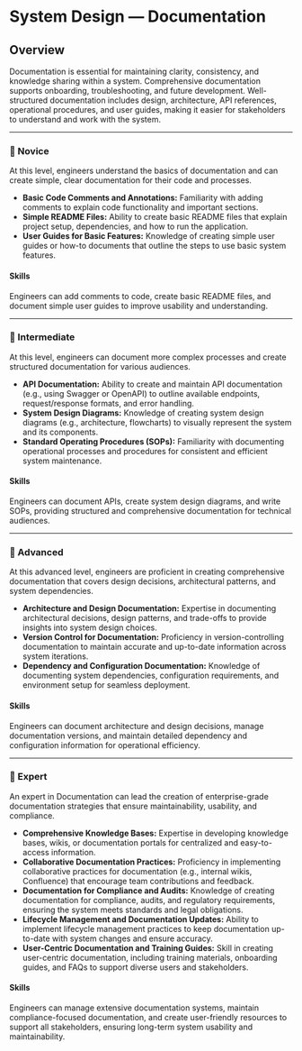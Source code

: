# System Design — **Documentation**

## Overview
Documentation is essential for maintaining clarity, consistency, and knowledge sharing within a system. Comprehensive documentation supports onboarding, troubleshooting, and future development. Well-structured documentation includes design, architecture, API references, operational procedures, and user guides, making it easier for stakeholders to understand and work with the system.

---

### 🌱 Novice
At this level, engineers understand the basics of documentation and can create simple, clear documentation for their code and processes.

- **Basic Code Comments and Annotations:** Familiarity with adding comments to explain code functionality and important sections.
- **Simple README Files:** Ability to create basic README files that explain project setup, dependencies, and how to run the application.
- **User Guides for Basic Features:** Knowledge of creating simple user guides or how-to documents that outline the steps to use basic system features.

#### Skills
Engineers can add comments to code, create basic README files, and document simple user guides to improve usability and understanding.

---

### 🌿 Intermediate
At this level, engineers can document more complex processes and create structured documentation for various audiences.

- **API Documentation:** Ability to create and maintain API documentation (e.g., using Swagger or OpenAPI) to outline available endpoints, request/response formats, and error handling.
- **System Design Diagrams:** Knowledge of creating system design diagrams (e.g., architecture, flowcharts) to visually represent the system and its components.
- **Standard Operating Procedures (SOPs):** Familiarity with documenting operational processes and procedures for consistent and efficient system maintenance.

#### Skills
Engineers can document APIs, create system design diagrams, and write SOPs, providing structured and comprehensive documentation for technical audiences.

---

### 🌳 Advanced
At this advanced level, engineers are proficient in creating comprehensive documentation that covers design decisions, architectural patterns, and system dependencies.

- **Architecture and Design Documentation:** Expertise in documenting architectural decisions, design patterns, and trade-offs to provide insights into system design choices.
- **Version Control for Documentation:** Proficiency in version-controlling documentation to maintain accurate and up-to-date information across system iterations.
- **Dependency and Configuration Documentation:** Knowledge of documenting system dependencies, configuration requirements, and environment setup for seamless deployment.

#### Skills
Engineers can document architecture and design decisions, manage documentation versions, and maintain detailed dependency and configuration information for operational efficiency.

---

### 🚀 Expert
An expert in Documentation can lead the creation of enterprise-grade documentation strategies that ensure maintainability, usability, and compliance.

- **Comprehensive Knowledge Bases:** Expertise in developing knowledge bases, wikis, or documentation portals for centralized and easy-to-access information.
- **Collaborative Documentation Practices:** Proficiency in implementing collaborative practices for documentation (e.g., internal wikis, Confluence) that encourage team contributions and feedback.
- **Documentation for Compliance and Audits:** Knowledge of creating documentation for compliance, audits, and regulatory requirements, ensuring the system meets standards and legal obligations.
- **Lifecycle Management and Documentation Updates:** Ability to implement lifecycle management practices to keep documentation up-to-date with system changes and ensure accuracy.
- **User-Centric Documentation and Training Guides:** Skill in creating user-centric documentation, including training materials, onboarding guides, and FAQs to support diverse users and stakeholders.

#### Skills
Engineers can manage extensive documentation systems, maintain compliance-focused documentation, and create user-friendly resources to support all stakeholders, ensuring long-term system usability and maintainability.
